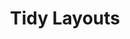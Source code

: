 ---
layout: chapter
title: Tidy Layouts
slides:

    - class: title-slide

      content: |

        ![Gather Workshops Logo]([[BASE_URL]]/theme/assets/images/gw_logo.png)

        # Tidy Layouts
        _Organising content with HTML and CSS_


      notes: |

        :)



    - content: |

        Layouts are made entirely of boxes



    - content: |

        Our whole page is already wrapped up in a box with the type 'html' which we can style

        ```css
        html {
          background: url(blah.jpg);
        }
        ```


    - content: |

        We can also create our own boxes. 

        We will add one around all our content.



    - content: |

        To add our own box we need to identify the start and end



    - content: |

        Then put the start and end in our code

        ```html
        <section>

        ...

        </section>
        ```


    - content: |

        But it looks like nothing. give it a name.

        ```html
        <section class="pageContent">
        ```


    - content: |

        Then create a basic style to test

        ```css
        .pageContent {
          background-color: white;
        }
        ```


    - content: |

        And if it works, add more style.

        ```css
        .pageContent {
          background-color: white;
          padding: 30px;
          border-radius: 10px;
          box-shadow: 5px 5px 5px black;
        }
        ```


    - content: |

        You can even center it on the page

        ```css
        .pageContent {
          background-color: white;
          padding: 30px;
          border-radius: 10px;
          box-shadow: 5px 5px 5px black;
          width: 500px;
          margin-left: auto;
          margin-right: auto;
        }
        ```




    - content: |

        ![Thumbs Up!]([[BASE_URL]]/theme/assets/images/thumbs-up.svg){: height="200" }

        ## Tidy Layouts: Complete!

        And you're done! Your first web page is complete.



      notes: |

        Great! Now that we know the basics, let's get started on our own projects.

---